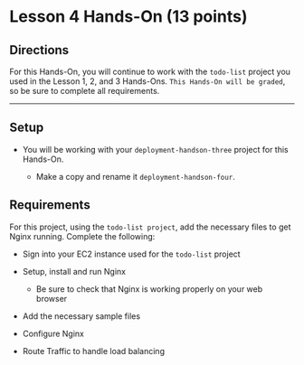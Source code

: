 # Lesson 4 Hands-On  (13 points)

## Directions

For this Hands-On, you will continue to work with the `todo-list` project
you used in the Lesson 1, 2, and 3 Hands-Ons. `This Hands-On will be graded`,
so be sure to complete all requirements.

---

## Setup

* You will be working with your `deployment-handson-three` project for
this Hands-On.

    * Make a copy and rename it `deployment-handson-four`.

## Requirements

For this project, using the `todo-list project`, add the necessary files
to get Nginx running. Complete the following:

* Sign into your EC2 instance used for the `todo-list` project

* Setup, install and run Nginx

    * Be sure to check that Nginx is working properly on your web browser

* Add the necessary sample files

* Configure Nginx

* Route Traffic to handle load balancing
